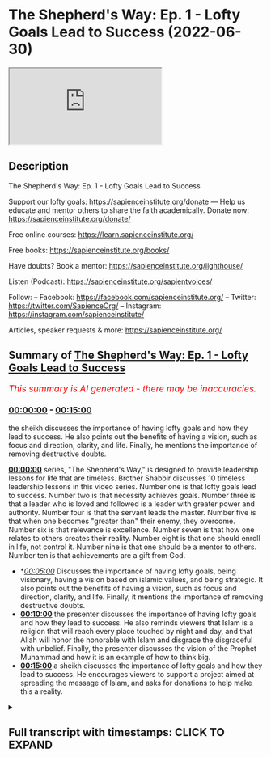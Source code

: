 # The Shepherd's Way: Ep. 1 - Lofty Goals Lead to Success (2022-06-30)

<iframe loading='lazy' src='https://www.youtube.com/embed/y_HOuCxRdvs'></iframe>

## Description

The Shepherd's Way: Ep. 1 - Lofty Goals Lead to Success

Support our lofty goals:
https://sapienceinstitute.org/donate
—
Help us educate and mentor others to share the faith academically.
Donate now: https://sapienceinstitute.org/donate/ 

Free online courses: https://learn.sapienceinstitute.org/

Free books: https://sapienceinstitute.org/books/

Have doubts? Book a mentor: https://sapienceinstitute.org/lighthouse/

Listen (Podcast): https://sapienceinstitute.org/sapientvoices/

Follow:
– Facebook: https://facebook.com/sapienceinstitute.org/ 
– Twitter: https://twitter.com/SapienceOrg/ 
– Instagram: https://instagram.com/sapienceinstitute/ 

Articles, speaker requests & more: https://sapienceinstitute.org/

## Summary of [The Shepherd's Way: Ep. 1 - Lofty Goals Lead to Success](https://www.youtube.com/watch?v=y_HOuCxRdvs)


*<span style="color:red; font-size:125%">This summary is AI generated - there may be inaccuracies</span>. [](/)*

### [00:00:00](https://www.youtube.com/watch?v=y_HOuCxRdvs&t=0) - [00:15:00](https://www.youtube.com/watch?v=y_HOuCxRdvs&t=900)

 the sheikh discusses the importance of having lofty goals and how they lead to success. He also points out the benefits of having a vision, such as focus and direction, clarity, and life. Finally, he mentions the importance of removing destructive doubts.

**[00:00:00](https://www.youtube.com/watch?v=y_HOuCxRdvs&t=0)**  series, "The Shepherd's Way," is designed to provide leadership lessons for life that are timeless. Brother Shabbir discusses 10 timeless leadership lessons in this video series. Number one is that lofty goals lead to success. Number two is that necessity achieves goals. Number three is that a leader who is loved and followed is a leader with greater power and authority. Number four is that the servant leads the master. Number five is that when one becomes "greater than" their enemy, they overcome. Number six is that relevance is excellence. Number seven is that how one relates to others creates their reality. Number eight is that one should enroll in life, not control it. Number nine is that one should be a mentor to others. Number ten is that achievements are a gift from God.
* **[00:05:00](https://www.youtube.com/watch?v=y_HOuCxRdvs&t=300)* Discusses the importance of having lofty goals, being visionary, having a vision based on islamic values, and being strategic. It also points out the benefits of having a vision, such as focus and direction, clarity, and life. Finally, it mentions the importance of removing destructive doubts.
* **[00:10:00](https://www.youtube.com/watch?v=y_HOuCxRdvs&t=600)**  the presenter discusses the importance of having lofty goals and how they lead to success. He also reminds viewers that Islam is a religion that will reach every place touched by night and day, and that Allah will honor the honorable with Islam and disgrace the disgraceful with unbelief. Finally, the presenter discusses the vision of the Prophet Muhammad and how it is an example of how to think big.
* **[00:15:00](https://www.youtube.com/watch?v=y_HOuCxRdvs&t=900)**  a sheikh discusses the importance of lofty goals and how they lead to success. He encourages viewers to support a project aimed at spreading the message of Islam, and asks for donations to help make this a reality.

<details><summary><h2>Full transcript with timestamps: CLICK TO EXPAND</h2></summary>

[0:00:16](https://youtu.be/y_HOuCxRdvs?t=16) brothers and sisters and friends and  
[0:00:18](https://youtu.be/y_HOuCxRdvs?t=18) welcome to the sapience institute  
[0:00:21](https://youtu.be/y_HOuCxRdvs?t=21) vulhija series the shepherd's way  
[0:00:25](https://youtu.be/y_HOuCxRdvs?t=25) timeless  
[0:00:26](https://youtu.be/y_HOuCxRdvs?t=26) leadership lessons for life  
[0:00:28](https://youtu.be/y_HOuCxRdvs?t=28) endower so what is this series all about  
[0:00:32](https://youtu.be/y_HOuCxRdvs?t=32) brothers and sisters  
[0:00:35](https://youtu.be/y_HOuCxRdvs?t=35) sapiens institute's vision is  
[0:00:38](https://youtu.be/y_HOuCxRdvs?t=38) a world that receives the message of  
[0:00:40](https://youtu.be/y_HOuCxRdvs?t=40) islam  
[0:00:41](https://youtu.be/y_HOuCxRdvs?t=41) and our strategic focus  
[0:00:44](https://youtu.be/y_HOuCxRdvs?t=44) is that we  
[0:00:46](https://youtu.be/y_HOuCxRdvs?t=46) as a team  
[0:00:47](https://youtu.be/y_HOuCxRdvs?t=47) defend and share islam academically and  
[0:00:50](https://youtu.be/y_HOuCxRdvs?t=50) intellectually  
[0:00:51](https://youtu.be/y_HOuCxRdvs?t=51) and we train  
[0:00:53](https://youtu.be/y_HOuCxRdvs?t=53) and empower and develop others to do so  
[0:00:56](https://youtu.be/y_HOuCxRdvs?t=56) the same  
[0:00:58](https://youtu.be/y_HOuCxRdvs?t=58) part of this  
[0:01:00](https://youtu.be/y_HOuCxRdvs?t=60) is creating leaders  
[0:01:03](https://youtu.be/y_HOuCxRdvs?t=63) and this is very significant  
[0:01:05](https://youtu.be/y_HOuCxRdvs?t=65) so we felt  
[0:01:07](https://youtu.be/y_HOuCxRdvs?t=67) it was of paramount importance  
[0:01:09](https://youtu.be/y_HOuCxRdvs?t=69) to  
[0:01:11](https://youtu.be/y_HOuCxRdvs?t=71) empower you  
[0:01:12](https://youtu.be/y_HOuCxRdvs?t=72) with timeless  
[0:01:14](https://youtu.be/y_HOuCxRdvs?t=74) leadership  
[0:01:15](https://youtu.be/y_HOuCxRdvs?t=75) lessons  
[0:01:16](https://youtu.be/y_HOuCxRdvs?t=76) in order to facilitate your journey to  
[0:01:19](https://youtu.be/y_HOuCxRdvs?t=79) go out there in the world in order for  
[0:01:22](https://youtu.be/y_HOuCxRdvs?t=82) the world to receive the message of  
[0:01:23](https://youtu.be/y_HOuCxRdvs?t=83) islam and for you to become  
[0:01:27](https://youtu.be/y_HOuCxRdvs?t=87) a leader so you can share and defend  
[0:01:29](https://youtu.be/y_HOuCxRdvs?t=89) islam academically and intellectually  
[0:01:34](https://youtu.be/y_HOuCxRdvs?t=94) and brothers and sisters  
[0:01:37](https://youtu.be/y_HOuCxRdvs?t=97) it is extremely important for us to have  
[0:01:41](https://youtu.be/y_HOuCxRdvs?t=101) these lessons not only  
[0:01:44](https://youtu.be/y_HOuCxRdvs?t=104) in our tower life in sharing and  
[0:01:46](https://youtu.be/y_HOuCxRdvs?t=106) defending islam academically and  
[0:01:48](https://youtu.be/y_HOuCxRdvs?t=108) intellectually but also in our private  
[0:01:51](https://youtu.be/y_HOuCxRdvs?t=111) lives too  
[0:01:53](https://youtu.be/y_HOuCxRdvs?t=113) if i were to summarize  
[0:01:54](https://youtu.be/y_HOuCxRdvs?t=114) the whole series  
[0:01:56](https://youtu.be/y_HOuCxRdvs?t=116) i will define it in the following way  
[0:02:00](https://youtu.be/y_HOuCxRdvs?t=120) be principled  
[0:02:02](https://youtu.be/y_HOuCxRdvs?t=122) if you had a choice  
[0:02:04](https://youtu.be/y_HOuCxRdvs?t=124) between power  
[0:02:06](https://youtu.be/y_HOuCxRdvs?t=126) authority and principles  
[0:02:09](https://youtu.be/y_HOuCxRdvs?t=129) and you chose power and authority over  
[0:02:12](https://youtu.be/y_HOuCxRdvs?t=132) principles  
[0:02:14](https://youtu.be/y_HOuCxRdvs?t=134) your power  
[0:02:16](https://youtu.be/y_HOuCxRdvs?t=136) will become your weakness  
[0:02:18](https://youtu.be/y_HOuCxRdvs?t=138) and if you chose principles  
[0:02:21](https://youtu.be/y_HOuCxRdvs?t=141) over power  
[0:02:23](https://youtu.be/y_HOuCxRdvs?t=143) your principles will become your  
[0:02:25](https://youtu.be/y_HOuCxRdvs?t=145) strength  
[0:02:26](https://youtu.be/y_HOuCxRdvs?t=146) allah subhanahu wa'ta'ala says in  
[0:02:28](https://youtu.be/y_HOuCxRdvs?t=148) chapter 11 verse 49  
[0:02:30](https://youtu.be/y_HOuCxRdvs?t=150) so be patient  
[0:02:32](https://youtu.be/y_HOuCxRdvs?t=152) surely the ultimate outcome belongs only  
[0:02:35](https://youtu.be/y_HOuCxRdvs?t=155) to the righteous  
[0:02:37](https://youtu.be/y_HOuCxRdvs?t=157) brothers and sisters  
[0:02:38](https://youtu.be/y_HOuCxRdvs?t=158) these timeless lessons  
[0:02:41](https://youtu.be/y_HOuCxRdvs?t=161) can be derived from my own experience  
[0:02:44](https://youtu.be/y_HOuCxRdvs?t=164) many of you may not know  
[0:02:46](https://youtu.be/y_HOuCxRdvs?t=166) but i was the ceo of i era from april  
[0:02:52](https://youtu.be/y_HOuCxRdvs?t=172) 2017 to around february  
[0:02:55](https://youtu.be/y_HOuCxRdvs?t=175) 2020  
[0:02:57](https://youtu.be/y_HOuCxRdvs?t=177) and alhamdulillah  
[0:02:58](https://youtu.be/y_HOuCxRdvs?t=178) by the will and mercy and grace of allah  
[0:03:01](https://youtu.be/y_HOuCxRdvs?t=181) subhanahu wa ta'ala we increased  
[0:03:06](https://youtu.be/y_HOuCxRdvs?t=186) international operations by over a  
[0:03:08](https://youtu.be/y_HOuCxRdvs?t=188) thousand percent  
[0:03:09](https://youtu.be/y_HOuCxRdvs?t=189) and we increased our funding by over 500  
[0:03:13](https://youtu.be/y_HOuCxRdvs?t=193) percent  
[0:03:14](https://youtu.be/y_HOuCxRdvs?t=194) in may 2020 i was given the mandate to  
[0:03:19](https://youtu.be/y_HOuCxRdvs?t=199) lead and set up sapience institute  
[0:03:22](https://youtu.be/y_HOuCxRdvs?t=202) and this involved developing its vision  
[0:03:25](https://youtu.be/y_HOuCxRdvs?t=205) and implementing its strategy  
[0:03:29](https://youtu.be/y_HOuCxRdvs?t=209) and i've realized brothers and sisters  
[0:03:32](https://youtu.be/y_HOuCxRdvs?t=212) that these lessons  
[0:03:34](https://youtu.be/y_HOuCxRdvs?t=214) and the principles that you can derive  
[0:03:36](https://youtu.be/y_HOuCxRdvs?t=216) from these lessons are timeless and much  
[0:03:39](https://youtu.be/y_HOuCxRdvs?t=219) needed so brothers and sisters in this  
[0:03:42](https://youtu.be/y_HOuCxRdvs?t=222) series we're going to be unpacking 10  
[0:03:45](https://youtu.be/y_HOuCxRdvs?t=225) timeless leadership lessons  
[0:03:48](https://youtu.be/y_HOuCxRdvs?t=228) and let me summarize them for you now  
[0:03:50](https://youtu.be/y_HOuCxRdvs?t=230) number one lofty goals lead to success  
[0:03:54](https://youtu.be/y_HOuCxRdvs?t=234) in other words  
[0:03:55](https://youtu.be/y_HOuCxRdvs?t=235) be visionary number two necessity  
[0:03:57](https://youtu.be/y_HOuCxRdvs?t=237) achieves in other words be strategic  
[0:04:01](https://youtu.be/y_HOuCxRdvs?t=241) number three a leader loved is a leader  
[0:04:04](https://youtu.be/y_HOuCxRdvs?t=244) followed  
[0:04:05](https://youtu.be/y_HOuCxRdvs?t=245) in other words be empathic be  
[0:04:07](https://youtu.be/y_HOuCxRdvs?t=247) compassionate  
[0:04:08](https://youtu.be/y_HOuCxRdvs?t=248) number four the servant leads the master  
[0:04:12](https://youtu.be/y_HOuCxRdvs?t=252) concedes in other words be a servant  
[0:04:16](https://youtu.be/y_HOuCxRdvs?t=256) number five when you become  
[0:04:18](https://youtu.be/y_HOuCxRdvs?t=258) you overcome in other words be  
[0:04:21](https://youtu.be/y_HOuCxRdvs?t=261) courageous  
[0:04:22](https://youtu.be/y_HOuCxRdvs?t=262) number six  
[0:04:23](https://youtu.be/y_HOuCxRdvs?t=263) relevance is excellence in other words  
[0:04:27](https://youtu.be/y_HOuCxRdvs?t=267) be wise  
[0:04:28](https://youtu.be/y_HOuCxRdvs?t=268) number seven the enemy is the enemy in  
[0:04:33](https://youtu.be/y_HOuCxRdvs?t=273) other words  
[0:04:34](https://youtu.be/y_HOuCxRdvs?t=274) be  
[0:04:35](https://youtu.be/y_HOuCxRdvs?t=275) egoless or  
[0:04:37](https://youtu.be/y_HOuCxRdvs?t=277) as egoless as you can be  
[0:04:39](https://youtu.be/y_HOuCxRdvs?t=279) number eight  
[0:04:40](https://youtu.be/y_HOuCxRdvs?t=280) enroll don't control  
[0:04:43](https://youtu.be/y_HOuCxRdvs?t=283) in other words be an example  
[0:04:46](https://youtu.be/y_HOuCxRdvs?t=286) number nine how you relate is what you  
[0:04:49](https://youtu.be/y_HOuCxRdvs?t=289) create  
[0:04:50](https://youtu.be/y_HOuCxRdvs?t=290) in other words be a mentor number ten  
[0:04:54](https://youtu.be/y_HOuCxRdvs?t=294) achievements  
[0:04:55](https://youtu.be/y_HOuCxRdvs?t=295) are divine gifts  
[0:04:57](https://youtu.be/y_HOuCxRdvs?t=297) in other words be grateful  
[0:05:00](https://youtu.be/y_HOuCxRdvs?t=300) now yes some of these statements are  
[0:05:02](https://youtu.be/y_HOuCxRdvs?t=302) ambiguous you may not know what they  
[0:05:04](https://youtu.be/y_HOuCxRdvs?t=304) mean but this is the whole point of the  
[0:05:06](https://youtu.be/y_HOuCxRdvs?t=306) series to unpack them and to give you  
[0:05:08](https://youtu.be/y_HOuCxRdvs?t=308) these timeless lessons  
[0:05:10](https://youtu.be/y_HOuCxRdvs?t=310) now the whole basis of this series  
[0:05:13](https://youtu.be/y_HOuCxRdvs?t=313) is based on a hadith from the prophet  
[0:05:15](https://youtu.be/y_HOuCxRdvs?t=315) sallallahu alaihi wasallam  
[0:05:17](https://youtu.be/y_HOuCxRdvs?t=317) when he said  
[0:05:18](https://youtu.be/y_HOuCxRdvs?t=318) every one of you is a shepherd and is  
[0:05:21](https://youtu.be/y_HOuCxRdvs?t=321) responsible for his flock  
[0:05:24](https://youtu.be/y_HOuCxRdvs?t=324) so these timeless  
[0:05:26](https://youtu.be/y_HOuCxRdvs?t=326) leadership lessons  
[0:05:28](https://youtu.be/y_HOuCxRdvs?t=328) yes they can be applied and they should  
[0:05:30](https://youtu.be/y_HOuCxRdvs?t=330) be applied in a tower context when we're  
[0:05:32](https://youtu.be/y_HOuCxRdvs?t=332) sharing islam academically and  
[0:05:35](https://youtu.be/y_HOuCxRdvs?t=335) intellectually but they can also be  
[0:05:37](https://youtu.be/y_HOuCxRdvs?t=337) applied in every aspect of your life  
[0:05:40](https://youtu.be/y_HOuCxRdvs?t=340) including your personal life so the  
[0:05:42](https://youtu.be/y_HOuCxRdvs?t=342) first lesson brothers and sisters is  
[0:05:44](https://youtu.be/y_HOuCxRdvs?t=344) lofty goals lead to success what does  
[0:05:46](https://youtu.be/y_HOuCxRdvs?t=346) this mean  
[0:05:47](https://youtu.be/y_HOuCxRdvs?t=347) this means be visionary have a vision  
[0:05:50](https://youtu.be/y_HOuCxRdvs?t=350) now what is a vision now professor  
[0:05:53](https://youtu.be/y_HOuCxRdvs?t=353) stanley ridgeley defines a vision as an  
[0:05:57](https://youtu.be/y_HOuCxRdvs?t=357) articulation of a powerful achievable  
[0:05:59](https://youtu.be/y_HOuCxRdvs?t=359) and motivating stretch goal  
[0:06:01](https://youtu.be/y_HOuCxRdvs?t=361) now i don't want to unpack all the  
[0:06:03](https://youtu.be/y_HOuCxRdvs?t=363) nuances behind this definition but i  
[0:06:05](https://youtu.be/y_HOuCxRdvs?t=365) think in our context  
[0:06:08](https://youtu.be/y_HOuCxRdvs?t=368) it's  
[0:06:09](https://youtu.be/y_HOuCxRdvs?t=369) more appropriate to define a vision as  
[0:06:12](https://youtu.be/y_HOuCxRdvs?t=372) where you want to see the world and  
[0:06:14](https://youtu.be/y_HOuCxRdvs?t=374) where you see yourself  
[0:06:16](https://youtu.be/y_HOuCxRdvs?t=376) in where you want to see the world  
[0:06:18](https://youtu.be/y_HOuCxRdvs?t=378) so those two things are going to be  
[0:06:19](https://youtu.be/y_HOuCxRdvs?t=379) connected let me give an example  
[0:06:22](https://youtu.be/y_HOuCxRdvs?t=382) here's  
[0:06:23](https://youtu.be/y_HOuCxRdvs?t=383) where i want to see the world a world  
[0:06:26](https://youtu.be/y_HOuCxRdvs?t=386) led by islam  
[0:06:27](https://youtu.be/y_HOuCxRdvs?t=387) okay that's the global vision what about  
[0:06:29](https://youtu.be/y_HOuCxRdvs?t=389) my individual personal vision that  
[0:06:32](https://youtu.be/y_HOuCxRdvs?t=392) connects to that well  
[0:06:34](https://youtu.be/y_HOuCxRdvs?t=394) in that context  
[0:06:37](https://youtu.be/y_HOuCxRdvs?t=397) my personal vision would be that i am  
[0:06:39](https://youtu.be/y_HOuCxRdvs?t=399) led by islam and can lead with islamic  
[0:06:42](https://youtu.be/y_HOuCxRdvs?t=402) principles so as you can see  
[0:06:44](https://youtu.be/y_HOuCxRdvs?t=404) the vision for the world the global  
[0:06:46](https://youtu.be/y_HOuCxRdvs?t=406) vision and my personal individual vision  
[0:06:49](https://youtu.be/y_HOuCxRdvs?t=409) are connected  
[0:06:51](https://youtu.be/y_HOuCxRdvs?t=411) now from an islamic perspective brothers  
[0:06:52](https://youtu.be/y_HOuCxRdvs?t=412) and sisters a vision should be based on  
[0:06:54](https://youtu.be/y_HOuCxRdvs?t=414) three main things the love of allah  
[0:06:57](https://youtu.be/y_HOuCxRdvs?t=417) certainty and islamic values okay what  
[0:07:00](https://youtu.be/y_HOuCxRdvs?t=420) does this mean  
[0:07:01](https://youtu.be/y_HOuCxRdvs?t=421) when we say the love of allah it means  
[0:07:03](https://youtu.be/y_HOuCxRdvs?t=423) it should be done for his sake and that  
[0:07:05](https://youtu.be/y_HOuCxRdvs?t=425) you should seek the best in this life  
[0:07:07](https://youtu.be/y_HOuCxRdvs?t=427) and the best in the life to come  
[0:07:10](https://youtu.be/y_HOuCxRdvs?t=430) when we say  
[0:07:11](https://youtu.be/y_HOuCxRdvs?t=431) it must be based on certainty it should  
[0:07:13](https://youtu.be/y_HOuCxRdvs?t=433) be based on core islamic principles  
[0:07:17](https://youtu.be/y_HOuCxRdvs?t=437) and  
[0:07:18](https://youtu.be/y_HOuCxRdvs?t=438) in the unwavering belief in allah and  
[0:07:21](https://youtu.be/y_HOuCxRdvs?t=441) his messenger sallallahu alaihi wasallam  
[0:07:24](https://youtu.be/y_HOuCxRdvs?t=444) and that would mean that we affirm  
[0:07:26](https://youtu.be/y_HOuCxRdvs?t=446) tawheed the oneness of allah and in this  
[0:07:29](https://youtu.be/y_HOuCxRdvs?t=449) context that we rely on him because  
[0:07:32](https://youtu.be/y_HOuCxRdvs?t=452) everything that happens in this cosmos  
[0:07:35](https://youtu.be/y_HOuCxRdvs?t=455) happens because of the irrada the will  
[0:07:37](https://youtu.be/y_HOuCxRdvs?t=457) and kudra power of allah subhanallah  
[0:07:40](https://youtu.be/y_HOuCxRdvs?t=460) so our vision brothers and sisters must  
[0:07:41](https://youtu.be/y_HOuCxRdvs?t=461) be based on islamic values this means it  
[0:07:44](https://youtu.be/y_HOuCxRdvs?t=464) should please allah let's unpack this a  
[0:07:46](https://youtu.be/y_HOuCxRdvs?t=466) little bit  
[0:07:48](https://youtu.be/y_HOuCxRdvs?t=468) it means brothers and sisters that we  
[0:07:50](https://youtu.be/y_HOuCxRdvs?t=470) should ask the following profound  
[0:07:52](https://youtu.be/y_HOuCxRdvs?t=472) question  
[0:07:53](https://youtu.be/y_HOuCxRdvs?t=473) what is  
[0:07:55](https://youtu.be/y_HOuCxRdvs?t=475) most pleasing to allah  
[0:07:57](https://youtu.be/y_HOuCxRdvs?t=477) in this context i repeat  
[0:08:01](https://youtu.be/y_HOuCxRdvs?t=481) what is most pleasing to allah in this  
[0:08:05](https://youtu.be/y_HOuCxRdvs?t=485) context this is extremely significant  
[0:08:07](https://youtu.be/y_HOuCxRdvs?t=487) brothers and sisters because it would  
[0:08:09](https://youtu.be/y_HOuCxRdvs?t=489) elevate our gain we'll have more barakah  
[0:08:12](https://youtu.be/y_HOuCxRdvs?t=492) in our work in our private life and our  
[0:08:14](https://youtu.be/y_HOuCxRdvs?t=494) public life  
[0:08:16](https://youtu.be/y_HOuCxRdvs?t=496) because we're not just going to say what  
[0:08:18](https://youtu.be/y_HOuCxRdvs?t=498) is permissible and what is impermissible  
[0:08:20](https://youtu.be/y_HOuCxRdvs?t=500) it's not just the halal and haram don't  
[0:08:22](https://youtu.be/y_HOuCxRdvs?t=502) get me wrong the halal  
[0:08:25](https://youtu.be/y_HOuCxRdvs?t=505) is pleasing to allah  
[0:08:27](https://youtu.be/y_HOuCxRdvs?t=507) but in islamic ethics there is a  
[0:08:29](https://youtu.be/y_HOuCxRdvs?t=509) hierarchy of values there is a hierarchy  
[0:08:33](https://youtu.be/y_HOuCxRdvs?t=513) of what is permissible meaning some  
[0:08:35](https://youtu.be/y_HOuCxRdvs?t=515) things that are permissible are less  
[0:08:37](https://youtu.be/y_HOuCxRdvs?t=517) pleasing  
[0:08:38](https://youtu.be/y_HOuCxRdvs?t=518) than others we should seek the higher  
[0:08:41](https://youtu.be/y_HOuCxRdvs?t=521) value and we will have barakah in our  
[0:08:44](https://youtu.be/y_HOuCxRdvs?t=524) private and public lives brothers and  
[0:08:47](https://youtu.be/y_HOuCxRdvs?t=527) sisters  
[0:08:49](https://youtu.be/y_HOuCxRdvs?t=529) now there are various benefits of having  
[0:08:50](https://youtu.be/y_HOuCxRdvs?t=530) a vision number one it provides focus  
[0:08:53](https://youtu.be/y_HOuCxRdvs?t=533) and direction why because you know where  
[0:08:55](https://youtu.be/y_HOuCxRdvs?t=535) you're going number two it gives you  
[0:08:57](https://youtu.be/y_HOuCxRdvs?t=537) clarity  
[0:08:58](https://youtu.be/y_HOuCxRdvs?t=538) because you know how to get there and  
[0:09:00](https://youtu.be/y_HOuCxRdvs?t=540) that's going to make more sense when we  
[0:09:04](https://youtu.be/y_HOuCxRdvs?t=544) address  
[0:09:04](https://youtu.be/y_HOuCxRdvs?t=544) the second lesson which is necessity  
[0:09:07](https://youtu.be/y_HOuCxRdvs?t=547) achieves in other words have a strategy  
[0:09:10](https://youtu.be/y_HOuCxRdvs?t=550) be strategic  
[0:09:12](https://youtu.be/y_HOuCxRdvs?t=552) number three it gives you life  
[0:09:15](https://youtu.be/y_HOuCxRdvs?t=555) especially if we connect our vision to  
[0:09:18](https://youtu.be/y_HOuCxRdvs?t=558) the pleasure of allah  
[0:09:20](https://youtu.be/y_HOuCxRdvs?t=560) as allah says in the quran all you who  
[0:09:23](https://youtu.be/y_HOuCxRdvs?t=563) have believed respond to the call of  
[0:09:25](https://youtu.be/y_HOuCxRdvs?t=565) allah and his messenger to that which  
[0:09:28](https://youtu.be/y_HOuCxRdvs?t=568) gives you life number four  
[0:09:30](https://youtu.be/y_HOuCxRdvs?t=570) it removes doubt  
[0:09:32](https://youtu.be/y_HOuCxRdvs?t=572) why because your vision is based on  
[0:09:35](https://youtu.be/y_HOuCxRdvs?t=575) certainty and interestingly the 14th  
[0:09:37](https://youtu.be/y_HOuCxRdvs?t=577) century theologian ibn kaiyum al-jawshi  
[0:09:40](https://youtu.be/y_HOuCxRdvs?t=580) said  
[0:09:41](https://youtu.be/y_HOuCxRdvs?t=581) regarding the fitna of shubohat  
[0:09:44](https://youtu.be/y_HOuCxRdvs?t=584) regarding the trial or tribulation of  
[0:09:46](https://youtu.be/y_HOuCxRdvs?t=586) destructive doubts  
[0:09:48](https://youtu.be/y_HOuCxRdvs?t=588) this is due to having a weak vision and  
[0:09:51](https://youtu.be/y_HOuCxRdvs?t=591) a lack of knowledge so he linked having  
[0:09:54](https://youtu.be/y_HOuCxRdvs?t=594) a weak vision to shubhat destructive  
[0:09:57](https://youtu.be/y_HOuCxRdvs?t=597) doubts number five it saves time because  
[0:10:00](https://youtu.be/y_HOuCxRdvs?t=600) you know what needs to be done number  
[0:10:02](https://youtu.be/y_HOuCxRdvs?t=602) six it helps shape your environment and  
[0:10:05](https://youtu.be/y_HOuCxRdvs?t=605) your social circles because your vision  
[0:10:07](https://youtu.be/y_HOuCxRdvs?t=607) defines you therefore the way you relate  
[0:10:10](https://youtu.be/y_HOuCxRdvs?t=610) to other people will be based in that  
[0:10:12](https://youtu.be/y_HOuCxRdvs?t=612) context  
[0:10:13](https://youtu.be/y_HOuCxRdvs?t=613) number seven  
[0:10:15](https://youtu.be/y_HOuCxRdvs?t=615) it provides motivation and keeps you  
[0:10:17](https://youtu.be/y_HOuCxRdvs?t=617) going why  
[0:10:18](https://youtu.be/y_HOuCxRdvs?t=618) because you have a vision now you see  
[0:10:20](https://youtu.be/y_HOuCxRdvs?t=620) the end goal number eight  
[0:10:22](https://youtu.be/y_HOuCxRdvs?t=622) it helps you transcend petty issues and  
[0:10:24](https://youtu.be/y_HOuCxRdvs?t=624) life's obstacles because your vision is  
[0:10:27](https://youtu.be/y_HOuCxRdvs?t=627) the bigger picture and it's linked to  
[0:10:29](https://youtu.be/y_HOuCxRdvs?t=629) allah's pleasure therefore you will  
[0:10:30](https://youtu.be/y_HOuCxRdvs?t=630) always ask what is most pleasing to  
[0:10:33](https://youtu.be/y_HOuCxRdvs?t=633) allah it won't be just about yourself  
[0:10:36](https://youtu.be/y_HOuCxRdvs?t=636) number nine it gives you a framework for  
[0:10:38](https://youtu.be/y_HOuCxRdvs?t=638) decision making why because your life  
[0:10:41](https://youtu.be/y_HOuCxRdvs?t=641) will be aligned to your vision  
[0:10:44](https://youtu.be/y_HOuCxRdvs?t=644) so here are some key questions to help  
[0:10:46](https://youtu.be/y_HOuCxRdvs?t=646) build your  
[0:10:47](https://youtu.be/y_HOuCxRdvs?t=647) world vision your global vision and your  
[0:10:50](https://youtu.be/y_HOuCxRdvs?t=650) personal individual vision that would  
[0:10:52](https://youtu.be/y_HOuCxRdvs?t=652) link to your world vision  
[0:10:54](https://youtu.be/y_HOuCxRdvs?t=654) the first question is where do you want  
[0:10:56](https://youtu.be/y_HOuCxRdvs?t=656) to see the world  
[0:10:58](https://youtu.be/y_HOuCxRdvs?t=658) the second question is where do you see  
[0:11:01](https://youtu.be/y_HOuCxRdvs?t=661) yourself  
[0:11:02](https://youtu.be/y_HOuCxRdvs?t=662) in where you want to see the world so  
[0:11:04](https://youtu.be/y_HOuCxRdvs?t=664) here are some further questions to help  
[0:11:06](https://youtu.be/y_HOuCxRdvs?t=666) you develop your world and personal  
[0:11:10](https://youtu.be/y_HOuCxRdvs?t=670) vision  
[0:11:11](https://youtu.be/y_HOuCxRdvs?t=671) what are you passionate about  
[0:11:13](https://youtu.be/y_HOuCxRdvs?t=673) what are you competent in what drives  
[0:11:15](https://youtu.be/y_HOuCxRdvs?t=675) you what do you desire  
[0:11:17](https://youtu.be/y_HOuCxRdvs?t=677) what do you think and talk about the  
[0:11:18](https://youtu.be/y_HOuCxRdvs?t=678) most what is important to you how do  
[0:11:21](https://youtu.be/y_HOuCxRdvs?t=681) your close friends and family describe  
[0:11:23](https://youtu.be/y_HOuCxRdvs?t=683) you  
[0:11:25](https://youtu.be/y_HOuCxRdvs?t=685) now brothers and sisters before you even  
[0:11:27](https://youtu.be/y_HOuCxRdvs?t=687) answer these questions it's very  
[0:11:29](https://youtu.be/y_HOuCxRdvs?t=689) important to think big  
[0:11:32](https://youtu.be/y_HOuCxRdvs?t=692) thinking big means think akira think the  
[0:11:36](https://youtu.be/y_HOuCxRdvs?t=696) hereafter link your vision to the  
[0:11:38](https://youtu.be/y_HOuCxRdvs?t=698) hereafter  
[0:11:40](https://youtu.be/y_HOuCxRdvs?t=700) the hereafter is eternal this dunya this  
[0:11:42](https://youtu.be/y_HOuCxRdvs?t=702) world is finite  
[0:11:44](https://youtu.be/y_HOuCxRdvs?t=704) and allah tells us to think big and  
[0:11:47](https://youtu.be/y_HOuCxRdvs?t=707) thinking big means you want the best in  
[0:11:49](https://youtu.be/y_HOuCxRdvs?t=709) this world and the best in the hereafter  
[0:11:51](https://youtu.be/y_HOuCxRdvs?t=711) but if you just want a portion of this  
[0:11:53](https://youtu.be/y_HOuCxRdvs?t=713) world then you will not be successful  
[0:11:55](https://youtu.be/y_HOuCxRdvs?t=715) what does allah say in the second  
[0:11:57](https://youtu.be/y_HOuCxRdvs?t=717) chapter verses 200 and 201  
[0:12:01](https://youtu.be/y_HOuCxRdvs?t=721) there are those among mankind who say  
[0:12:03](https://youtu.be/y_HOuCxRdvs?t=723) our lord give us good of this world  
[0:12:07](https://youtu.be/y_HOuCxRdvs?t=727) and they have no portion of the  
[0:12:09](https://youtu.be/y_HOuCxRdvs?t=729) hereafter  
[0:12:10](https://youtu.be/y_HOuCxRdvs?t=730) and there are those who say our lord  
[0:12:12](https://youtu.be/y_HOuCxRdvs?t=732) give us good of this world and the  
[0:12:14](https://youtu.be/y_HOuCxRdvs?t=734) hereafter so allah is indicating that  
[0:12:17](https://youtu.be/y_HOuCxRdvs?t=737) our success  
[0:12:19](https://youtu.be/y_HOuCxRdvs?t=739) lies in thinking big which means wanting  
[0:12:21](https://youtu.be/y_HOuCxRdvs?t=741) the best in this life and the hereafter  
[0:12:24](https://youtu.be/y_HOuCxRdvs?t=744) if you just want the best in this life  
[0:12:26](https://youtu.be/y_HOuCxRdvs?t=746) you will get no portion in the hereafter  
[0:12:29](https://youtu.be/y_HOuCxRdvs?t=749) and thinking big is part of the son of  
[0:12:30](https://youtu.be/y_HOuCxRdvs?t=750) the prophet sallallahu alaihi wasallam  
[0:12:32](https://youtu.be/y_HOuCxRdvs?t=752) for example  
[0:12:34](https://youtu.be/y_HOuCxRdvs?t=754) in hadith that is narrated by ibn maja  
[0:12:36](https://youtu.be/y_HOuCxRdvs?t=756) and you could find it in muslin ahmed  
[0:12:38](https://youtu.be/y_HOuCxRdvs?t=758) the prophet sallallahu alaihi wasallam  
[0:12:40](https://youtu.be/y_HOuCxRdvs?t=760) said if you ask allah for jannah for  
[0:12:43](https://youtu.be/y_HOuCxRdvs?t=763) paradise  
[0:12:44](https://youtu.be/y_HOuCxRdvs?t=764) specifically ask him for al-firdous the  
[0:12:48](https://youtu.be/y_HOuCxRdvs?t=768) highest level of paradise for it is the  
[0:12:51](https://youtu.be/y_HOuCxRdvs?t=771) highest level of jannah and think big  
[0:12:53](https://youtu.be/y_HOuCxRdvs?t=773) brothers and sisters because allahu  
[0:12:56](https://youtu.be/y_HOuCxRdvs?t=776) akbar allah is greater allah is greater  
[0:12:59](https://youtu.be/y_HOuCxRdvs?t=779) than any of our perceived limitations  
[0:13:02](https://youtu.be/y_HOuCxRdvs?t=782) our limited experiences and what we  
[0:13:04](https://youtu.be/y_HOuCxRdvs?t=784) consider to be obstacles remember  
[0:13:07](https://youtu.be/y_HOuCxRdvs?t=787) everything happens because of the will  
[0:13:09](https://youtu.be/y_HOuCxRdvs?t=789) and power of allah  
[0:13:11](https://youtu.be/y_HOuCxRdvs?t=791) nothing escapes his  
[0:13:13](https://youtu.be/y_HOuCxRdvs?t=793) nothing escapes his kudra  
[0:13:15](https://youtu.be/y_HOuCxRdvs?t=795) do not be bounded by our negative  
[0:13:18](https://youtu.be/y_HOuCxRdvs?t=798) self-talk and negative limited  
[0:13:21](https://youtu.be/y_HOuCxRdvs?t=801) experiences and perceptions rely on  
[0:13:23](https://youtu.be/y_HOuCxRdvs?t=803) allah who is boundless free of  
[0:13:27](https://youtu.be/y_HOuCxRdvs?t=807) limitation now brothers and sisters to  
[0:13:29](https://youtu.be/y_HOuCxRdvs?t=809) help us think big  
[0:13:31](https://youtu.be/y_HOuCxRdvs?t=811) we should look into the sunnah of the  
[0:13:32](https://youtu.be/y_HOuCxRdvs?t=812) prophet sallallahu alaihi wasallam look  
[0:13:35](https://youtu.be/y_HOuCxRdvs?t=815) at the prophet muhammad  
[0:13:39](https://youtu.be/y_HOuCxRdvs?t=819) to see  
[0:13:40](https://youtu.be/y_HOuCxRdvs?t=820) how to think big  
[0:13:43](https://youtu.be/y_HOuCxRdvs?t=823) the prophet sallallahu alaihi wasallam  
[0:13:45](https://youtu.be/y_HOuCxRdvs?t=825) said and this is narrated by  
[0:13:47](https://youtu.be/y_HOuCxRdvs?t=827) imam ahmed and it's an authentic hadith  
[0:13:50](https://youtu.be/y_HOuCxRdvs?t=830) he said this matter in other words islam  
[0:13:54](https://youtu.be/y_HOuCxRdvs?t=834) will certainly reach every place touched  
[0:13:56](https://youtu.be/y_HOuCxRdvs?t=836) by the night and day allah will not  
[0:13:58](https://youtu.be/y_HOuCxRdvs?t=838) leave a house or residence but that  
[0:14:01](https://youtu.be/y_HOuCxRdvs?t=841) allah will cause his religion to enter  
[0:14:03](https://youtu.be/y_HOuCxRdvs?t=843) it  
[0:14:04](https://youtu.be/y_HOuCxRdvs?t=844) by which the honourable will be honored  
[0:14:06](https://youtu.be/y_HOuCxRdvs?t=846) and the disgraceful will be disgraced  
[0:14:09](https://youtu.be/y_HOuCxRdvs?t=849) allah will honor the honorable with  
[0:14:10](https://youtu.be/y_HOuCxRdvs?t=850) islam and he would disgrace the  
[0:14:13](https://youtu.be/y_HOuCxRdvs?t=853) disgraceful with unbelief  
[0:14:16](https://youtu.be/y_HOuCxRdvs?t=856) look at the vision of the prophet  
[0:14:17](https://youtu.be/y_HOuCxRdvs?t=857) sallallahu alaihi wasallam  
[0:14:20](https://youtu.be/y_HOuCxRdvs?t=860) basically his vision was  
[0:14:22](https://youtu.be/y_HOuCxRdvs?t=862) islam will enter every home in the world  
[0:14:26](https://youtu.be/y_HOuCxRdvs?t=866) so to conclude brothers and sisters our  
[0:14:28](https://youtu.be/y_HOuCxRdvs?t=868) first episode of our hija series  
[0:14:31](https://youtu.be/y_HOuCxRdvs?t=871) remember that lofty goals  
[0:14:34](https://youtu.be/y_HOuCxRdvs?t=874) lead to success  
[0:14:36](https://youtu.be/y_HOuCxRdvs?t=876) and think big because allahu akbar allah  
[0:14:40](https://youtu.be/y_HOuCxRdvs?t=880) is greater and make sure your vision is  
[0:14:43](https://youtu.be/y_HOuCxRdvs?t=883) linked to the love of allah  
[0:14:46](https://youtu.be/y_HOuCxRdvs?t=886) certainty  
[0:14:47](https://youtu.be/y_HOuCxRdvs?t=887) in allah and his messenger sallallahu  
[0:14:50](https://youtu.be/y_HOuCxRdvs?t=890) alaihi wasallam and it's based on the  
[0:14:52](https://youtu.be/y_HOuCxRdvs?t=892) timeless islamic values now to end  
[0:14:55](https://youtu.be/y_HOuCxRdvs?t=895) brothers and sisters i like to remind  
[0:14:57](https://youtu.be/y_HOuCxRdvs?t=897) you that we are experiencing the very  
[0:14:58](https://youtu.be/y_HOuCxRdvs?t=898) special days of bulhija and remember and  
[0:15:01](https://youtu.be/y_HOuCxRdvs?t=901) as you know  
[0:15:02](https://youtu.be/y_HOuCxRdvs?t=902) the deeds performed during these days  
[0:15:06](https://youtu.be/y_HOuCxRdvs?t=906) are more rewardable than the deeds  
[0:15:09](https://youtu.be/y_HOuCxRdvs?t=909) performed during the days of ramadan  
[0:15:11](https://youtu.be/y_HOuCxRdvs?t=911) so we ask you brothers and sisters for  
[0:15:14](https://youtu.be/y_HOuCxRdvs?t=914) you to support  
[0:15:15](https://youtu.be/y_HOuCxRdvs?t=915) our vision the vision of sapience  
[0:15:19](https://youtu.be/y_HOuCxRdvs?t=919) institute which is a world that receives  
[0:15:22](https://youtu.be/y_HOuCxRdvs?t=922) the message of islam  
[0:15:25](https://youtu.be/y_HOuCxRdvs?t=925) so please support us brothers and  
[0:15:26](https://youtu.be/y_HOuCxRdvs?t=926) sisters  
[0:15:27](https://youtu.be/y_HOuCxRdvs?t=927) click the button or the link below and  
[0:15:30](https://youtu.be/y_HOuCxRdvs?t=930) donate now  
</details>